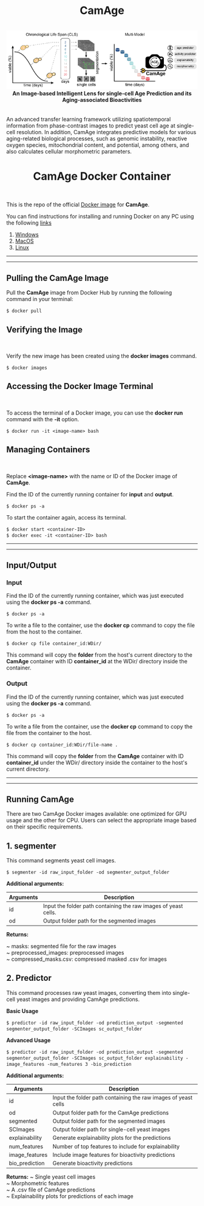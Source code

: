 <div align="center"> <h1>CamAge </h1> </div>
 <br>
<div align="center">
<img src="Data/Images/CamAge.png"></div>

<div align="center"><b>An Image-based Intelligent Lens for single-cell Age Prediction and its Aging-associated Bioactivities</b></div><br><br>
An advanced transfer learning framework utilizing spatiotemporal information from phase-contrast images to predict yeast cell age at single-cell resolution. In addition, CamAge integrates predictive models for various aging-related biological processes, such as genomic instability, reactive oxygen species, mitochondrial content, and potential, among others, and also calculates cellular morphometric parameters.


<div align="center"> <h1>CamAge Docker Container </h1> </div>
<br>

This is the repo of the official [Docker image]() for **CamAge**.


You can find instructions for installing and running Docker on any PC using the following [links](https://docs.docker.com/engine/install/) 
1. [Windows](https://docs.docker.com/desktop/install/windows-install/)
2. [MacOS](https://docs.docker.com/desktop/install/mac-install/)
3. [Linux](https://docs.docker.com/desktop/install/linux-install/)
---

---

<h2>Pulling the CamAge Image</h2>

Pull the **CamAge** image from Docker Hub by running the following command in your terminal:

```
$ docker pull 
```
<h2>Verifying the Image</h2><br>

Verify the new image has been created using the **docker images** command.
```
$ docker images
```
<h2>Accessing the Docker Image Terminal</h2><br>

To access the terminal of a Docker image, you can use the **docker run** command with the **-it** option.
```
$ docker run -it <image-name> bash
```

<h2>Managing Containers</h2><br>

Replace **<image-name\>** with the name or ID of the Docker image of **CamAge**.

Find the ID of the currently running container for **input** and **output**.
```
$ docker ps -a
```
To start the container again, access its terminal. 
```
$ docker start <container-ID>
$ docker exec -it <container-ID> bash
```
---

---

## Input/Output

### Input 
Find the ID of the currently running container, which was just executed using the **docker ps -a** command.
```
$ docker ps -a
```
To write a file to the container, use the **docker cp** command to copy the file from the host to the container.
```
$ docker cp file container_id:WDir/
```
This command will copy the **folder** from the host's current directory to the **CamAge** container with ID **container_id** at the WDir/ directory inside the container.

### Output
Find the ID of the currently running container, which was just executed using the **docker ps -a** command.
```
$ docker ps -a
```
To write a file from the container, use the **docker cp** command to copy the file from the container to the host.
```
$ docker cp container_id:WDir/file-name .
```
This command will copy the **folder** from the **CamAge** container with ID **container_id** under the WDir/ directory inside the container to the host's current directory.

---

---

## Running **CamAge**
There are two CamAge Docker images available: one optimized for GPU usage and the other for CPU. Users can select the appropriate image based on their specific requirements.

## 1. segmenter
This command segments yeast cell images.
```
$ segmenter -id raw_input_folder -od segmenter_output_folder
```
<b>Additional arguments:</b>

| Arguments | Description |
| -------- | -------- |
| id | Input the folder path containing the raw images of yeast cells. |
| od | Output folder path for the segmented images |

<b>Returns:</b>

~ masks: segmented file for the raw images <br>
~ preprocessed_images: preprocessed images <br>
~ compressed_masks.csv: compressed masked .csv for images <br>



## 2. Predictor
This command processes raw yeast images, converting them into single-cell yeast images and providing CamAge predictions.

<b>Basic Usage</b>
```
$ predictor -id raw_input_folder -od prediction_output -segmented segmenter_output_folder -SCImages sc_output_folder
```
<b> Advanced Usage</b>
```
$ predictor -id raw_input_folder -od prediction_output -segmented segmenter_output_folder -SCImages sc_output_folder explainability -image_features -num_features 3 -bio_prediction
```
<b>Additional arguments:</b>

| Arguments | Description |
| -------- | -------- |
| id | Input the folder path containing the raw images of yeast cells|
| od | Output folder path for the CamAge predictions|
| segmented | Output folder path for the segmented images|
| SCImages | Output folder path for single-cell yeast images|
| explainability | Generate explainability plots for the predictions|
| num_features | Number of top features to include for explainability|
| image_features | Include image features for bioactivity predictions|
| bio_prediction | Generate bioactivity predictions|

<b>Returns:</b>
~ Single yeast cell images<br>
~ Morphometric features<br>
~ A .csv file of CamAge predictions<br>
~ Explainability plots for predictions of each image<br>


